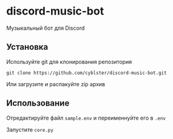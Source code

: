 # discord-music-bot

Музыкальный бот для Discord

## Установка

Используйте git для клонирования репозитория

```git clone https://github.com/cyblster/discord-music-bot.git```

Или загрузите и распакуйте zip архив

## Использование

Отредактируйте файл ```sample.env``` и переименнуйте его в ```.env```

Запустите ```core.py```
